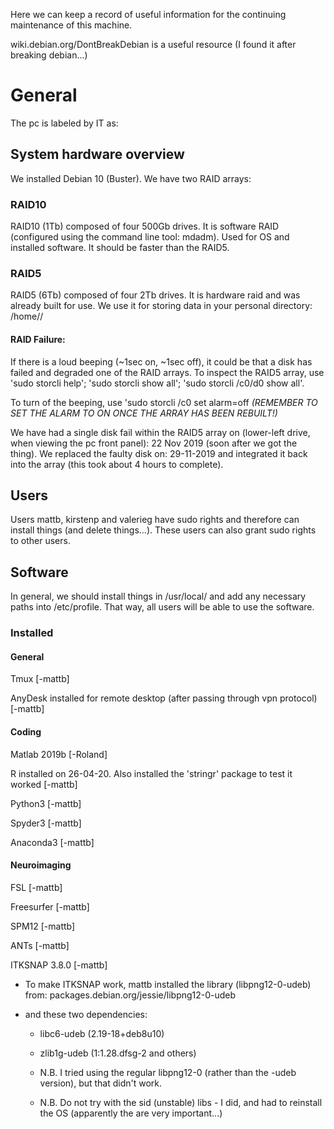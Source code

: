 Here we can keep a record of useful information for the continuing maintenance
of this machine.   

wiki.debian.org/DontBreakDebian is a useful resource (I found it after breaking
debian...)

# General
The pc is labeled by IT as: 

## System hardware overview
We installed Debian 10 (Buster). We have two RAID arrays:

### RAID10 
RAID10 (1Tb) composed of four 500Gb drives. It is software RAID (configured
using the command line tool: mdadm). Used for OS and installed software. It
should be faster than the RAID5.

### RAID5 
RAID5 (6Tb) composed of four 2Tb drives. It is hardware raid and was already
built for use. We use it for storing data in your personal directory:
/home/<username>/

#### RAID Failure:
If there is a loud beeping (~1sec on, ~1sec off), it could be that a disk has
failed and degraded one of the RAID arrays. To inspect the RAID5 array, use
'sudo storcli help'; 'sudo storcli show all'; 'sudo storcli /c0/d0 show all'.

To turn of the beeping, use 'sudo storcli /c0 set alarm=off *(REMEMBER TO SET
THE ALARM TO ON ONCE THE ARRAY HAS BEEN REBUILT!)*

We have had a single disk fail within the RAID5 array on (lower-left drive,
when viewing the pc front panel): 22 Nov 2019 (soon after we got the thing).
We replaced the faulty disk on: 29-11-2019 and integrated it back into the
array (this took about 4 hours to complete).

## Users
Users mattb, kirstenp and valerieg have sudo rights and therefore can install
things (and delete things...). These users can also grant sudo rights to other
users.

## Software

In general, we should install things in /usr/local/ and add any necessary paths
into /etc/profile. That way, all users will be able to use the software.

### Installed

#### General
Tmux [-mattb]

AnyDesk installed for remote desktop (after passing through vpn protocol)
[-mattb]

#### Coding
Matlab 2019b [-Roland]

R installed on 26-04-20. Also installed the 'stringr' package to test it worked
[-mattb]

Python3 [-mattb]

Spyder3 [-mattb]

Anaconda3 [-mattb]

#### Neuroimaging
FSL [-mattb]

Freesurfer [-mattb]

SPM12 [-mattb]

ANTs [-mattb]

ITKSNAP 3.8.0 [-mattb]

 - To make ITKSNAP work, mattb installed the library (libpng12-0-udeb) from: 
packages.debian.org/jessie/libpng12-0-udeb

 - and these two dependencies:
     - libc6-udeb (2.19-18+deb8u10)
     - zlib1g-udeb (1:1.28.dfsg-2 and others)

     - N.B. I tried using the regular libpng12-0 (rather than the -udeb
       version), but that didn't work.
     - N.B. Do not try with the sid (unstable) libs - I did, and had to
       reinstall the OS (apparently the are very important...)


